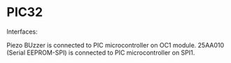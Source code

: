 # PIC32

Interfaces:

Piezo BUzzer is connected to PIC microcontroller on OC1 module.
25AA010 (Serial EEPROM-SPI) is connected to PIC microcontroller on SPI1.
